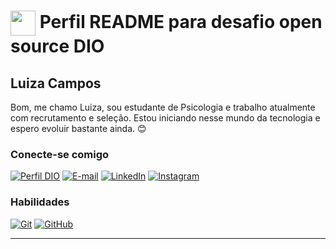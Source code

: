 <h1>
    <a href="https://www.dio.me/">
     <img align="center" width="40px" src="https://hermes.digitalinnovation.one/assets/diome/logo-minimized.png"></a>
    <span> Perfil README para desafio open source DIO </span>
</h1>

## Luiza Campos
Bom, me chamo Luiza, sou estudante de Psicologia e trabalho atualmente com recrutamento e seleção. Estou iniciando nesse mundo da tecnologia e espero evoluir bastante ainda. 😊

### Conecte-se comigo
[![Perfil DIO](https://img.shields.io/badge/-Meu%20Perfil%20na%20DIO-30A3DC?style=for-the-badge)](https://web.dio.me/users/luizinha_campos/)
[![E-mail](https://img.shields.io/badge/-Email-000?style=for-the-badge&logo=microsoft-outlook&logoColor=E94D5F)](mailto:luizinha.campos@hotmail.com)
[![LinkedIn](https://img.shields.io/badge/-LinkedIn-000?style=for-the-badge&logo=linkedin&logoColor=30A3DC)](https://www.linkedin.com/in/luizacamposferreira/)
[![Instagram](https://img.shields.io/badge/Instagram-000?style=for-the-badge&logo=instagram)](https://www.instagram.com/_luizacamposs/)

### Habilidades
[![Git](https://img.shields.io/badge/Git-000?style=for-the-badge&logo=git&logoColor=E94D5F)](https://git-scm.com/doc) 
[![GitHub](https://img.shields.io/badge/GitHub-000?style=for-the-badge&logo=github&logoColor=30A3DC)](https://docs.github.com/)


  </tbody>
  <tfoot></tfoot>
</table>

---